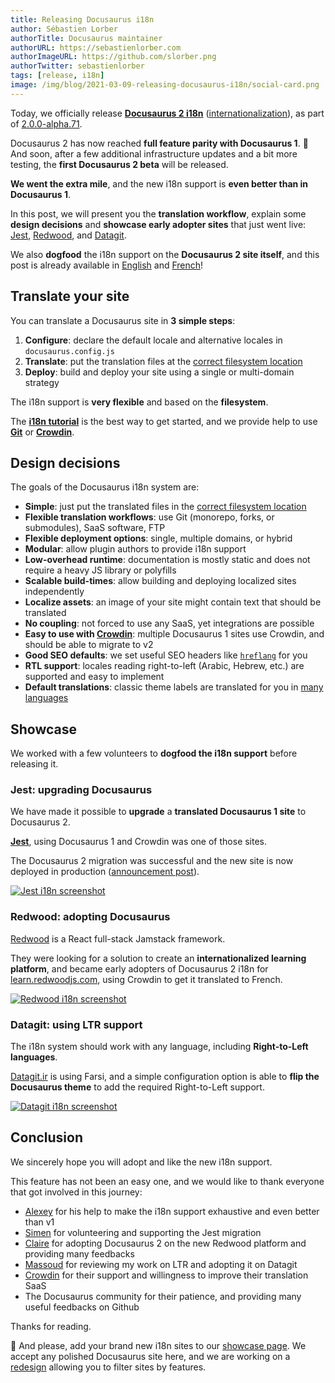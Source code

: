 ```yaml
---
title: Releasing Docusaurus i18n
author: Sébastien Lorber
authorTitle: Docusaurus maintainer
authorURL: https://sebastienlorber.com
authorImageURL: https://github.com/slorber.png
authorTwitter: sebastienlorber
tags: [release, i18n]
image: /img/blog/2021-03-09-releasing-docusaurus-i18n/social-card.png
---
```


Today, we officially release **[Docusaurus 2 i18n](https://v2.docusaurus.io/docs/i18n/introduction)** ([internationalization](https://en.wikipedia.org/wiki/Internationalization_and_localization)), as part of [2.0.0-alpha.71](https://github.com/facebook/docusaurus/releases/tag/v2.0.0-alpha.71).

Docusaurus 2 has now reached **full feature parity with Docusaurus 1**. 🎉 And soon, after a few additional infrastructure updates and a bit more testing, the **first Docusaurus 2 beta** will be released.

**We went the extra mile**, and the new i18n support is **even better than in Docusaurus 1**.

In this post, we will present you the **translation workflow**, explain some **design decisions** and **showcase early adopter sites** that just went live: [Jest](https://jestjs.io/), [Redwood](https://learn.redwoodjs.com/), and [Datagit](https://datagit.ir/).

We also **dogfood** the i18n support on the **Docusaurus 2 site itself**, and this post is already available in [English](https://v2.docusaurus.io/blog/2021/03/09/releasing-docusaurus-i18n) and [French](https://v2.docusaurus.io/fr/blog/2021/03/09/releasing-docusaurus-i18n)!

<!--truncate-->

## Translate your site

You can translate a Docusaurus site in **3 simple steps**:

1. **Configure**: declare the default locale and alternative locales in `docusaurus.config.js`
1. **Translate**: put the translation files at the [correct filesystem location](https://v2.docusaurus.io/docs/next/i18n/introduction#translation-files-location)
1. **Deploy**: build and deploy your site using a single or multi-domain strategy

The i18n support is **very flexible** and based on the **filesystem**.

The **[i18n tutorial](https://v2.docusaurus.io/docs/i18n/tutorial)** is the best way to get started, and we provide help to use **[Git](https://v2.docusaurus.io/docs/i18n/git)** or **[Crowdin](https://v2.docusaurus.io/docs/i18n/crowdin)**.

## Design decisions

The goals of the Docusaurus i18n system are:

- **Simple**: just put the translated files in the [correct filesystem location](https://v2.docusaurus.io/docs/next/i18n/introduction#translation-files-location)
- **Flexible translation workflows**: use Git (monorepo, forks, or submodules), SaaS software, FTP
- **Flexible deployment options**: single, multiple domains, or hybrid
- **Modular**: allow plugin authors to provide i18n support
- **Low-overhead runtime**: documentation is mostly static and does not require a heavy JS library or polyfills
- **Scalable build-times**: allow building and deploying localized sites independently
- **Localize assets**: an image of your site might contain text that should be translated
- **No coupling**: not forced to use any SaaS, yet integrations are possible
- **Easy to use with [Crowdin](https://crowdin.com/)**: multiple Docusaurus 1 sites use Crowdin, and should be able to migrate to v2
- **Good SEO defaults**: we set useful SEO headers like [`hreflang`](https://developers.google.com/search/docs/advanced/crawling/localized-versions) for you
- **RTL support**: locales reading right-to-left (Arabic, Hebrew, etc.) are supported and easy to implement
- **Default translations**: classic theme labels are translated for you in [many languages](https://github.com/facebook/docusaurus/tree/master/packages/docusaurus-theme-classic/codeTranslations)

## Showcase

We worked with a few volunteers to **dogfood the i18n support** before releasing it.

### Jest: upgrading Docusaurus

We have made it possible to **upgrade** a **translated Docusaurus 1 site** to Docusaurus 2.

**[Jest](https://jestjs.io)**, using Docusaurus 1 and Crowdin was one of those sites.

The Docusaurus 2 migration was successful and the new site is now deployed in production ([announcement post](https://jestjs.io/blog/2021/03/09/jest-website-upgrade)).

[![Jest i18n screenshot](/img/blog/2021-03-09-releasing-docusaurus-i18n/jest.png)](https://jestjs.io)

### Redwood: adopting Docusaurus

[Redwood](https://redwoodjs.com/) is a React full-stack Jamstack framework.

They were looking for a solution to create an **internationalized learning platform**, and became early adopters of Docusaurus 2 i18n for [learn.redwoodjs.com](https://learn.redwoodjs.com/), using Crowdin to get it translated to French.

[![Redwood i18n screenshot](/img/blog/2021-03-09-releasing-docusaurus-i18n/redwood.png)](https://learn.redwoodjs.com/)

### Datagit: using LTR support

The i18n system should work with any language, including **Right-to-Left languages**.

[Datagit.ir](https://datagit.ir/) is using Farsi, and a simple configuration option is able to **flip the Docusaurus theme** to add the required Right-to-Left support.

[![Datagit i18n screenshot](/img/blog/2021-03-09-releasing-docusaurus-i18n/datagit.png)](https://datagit.ir/)

## Conclusion

We sincerely hope you will adopt and like the new i18n support.

This feature has not been an easy one, and we would like to thank everyone that got involved in this journey:

- [Alexey](https://github.com/lex111) for his help to make the i18n support exhaustive and even better than v1
- [Simen](https://github.com/SimenB) for volunteering and supporting the Jest migration
- [Claire](https://github.com/clairefro) for adopting Docusaurus 2 on the new Redwood platform and providing many feedbacks
- [Massoud](https://github.com/massoudmaboudi) for reviewing my work on LTR and adopting it on Datagit
- [Crowdin](https://crowdin.com/) for their support and willingness to improve their translation SaaS
- The Docusaurus community for their patience, and providing many useful feedbacks on Github

Thanks for reading.

🙏 And please, add your brand new i18n sites to our [showcase page](https://v2.docusaurus.io/showcase). We accept any polished Docusaurus site here, and we are working on a [redesign](https://github.com/facebook/docusaurus/issues/4238) allowing you to filter sites by features.

